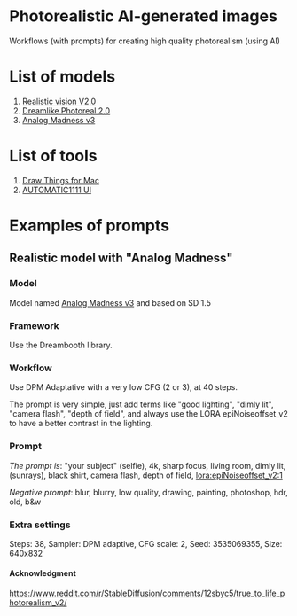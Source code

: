 # Photorealistic AI-generated images

Workflows (with prompts) for creating high quality photorealism (using AI)

# List of models

1. [Realistic vision V2.0](https://civitai.com/models/4201/realistic-vision-v13)
2. [Dreamlike Photoreal 2.0](https://civitai.com/models/3811/dreamlike-photoreal-20)
3. [Analog Madness v3](https://civitai.com/models/8030/analog-madness)

# List of tools

1. [Draw Things for Mac](https://apps.apple.com/us/app/draw-things-ai-generation/id6444050820)
2. [AUTOMATIC1111 UI](https://github.com/AUTOMATIC1111/stable-diffusion-webui)

# Examples of prompts

## Realistic model with "Analog Madness"

### Model

Model named [Analog Madness v3](https://civitai.com/models/8030/analog-madness) and based on SD 1.5

### Framework

Use the Dreambooth library.

### Workflow

Use DPM Adaptative with a very low CFG (2 or 3), at 40 steps.

The prompt is very simple, just add terms like "good lighting", "dimly lit", "camera flash", "depth of field", 
and always use the LORA epiNoiseoffset_v2 to have a better contrast in the lighting.

### Prompt

*The prompt is*: "your subject" (selfie), 4k, sharp focus, living room, dimly lit, (sunrays), black shirt, camera flash, depth of field, <lora:epiNoiseoffset_v2:1>

*Negative prompt*: blur, blurry, low quality, drawing, painting, photoshop, hdr, old, b&w

### Extra settings

Steps: 38, Sampler: DPM adaptive, CFG scale: 2, Seed: 3535069355, Size: 640x832

#### Acknowledgment

https://www.reddit.com/r/StableDiffusion/comments/12sbyc5/true_to_life_photorealism_v2/ 
